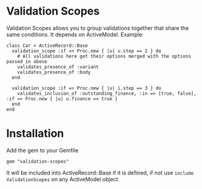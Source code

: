 # Validation Scopes

Validation Scopes allows you to group validations together that share the same conditions. It depends on ActiveModel. Example:

    class Car < ActiveRecord::Base
      validation_scope :if => Proc.new { |u| u.step == 2 } do
        # All validations here get their options merged with the options passed in above
        validates_presence_of :variant
        validates_presence_of :body
      end
      
      validation_scope :if => Proc.new { |u| i.step == 3 } do
        validates_inclusion_of :outstanding_finance, :in => [true, false], :if => Proc.new { |u| u.finance == true }
      end
    end
    
# Installation

Add the gem to your Gemfile

    gem "validation-scopes"

It will be included into ActiveRecord::Base if it is defined, if not use `include ValidationScopes` on any ActiveModel object.